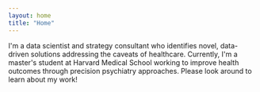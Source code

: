 ```yaml
---
layout: home
title: "Home"
---
```


I'm a data scientist and strategy consultant who identifies novel, data-driven solutions addressing the caveats of healthcare. Currently, I'm a master's student at Harvard Medical School working to improve health outcomes through precision psychiatry approaches. Please look around to learn about my work! 